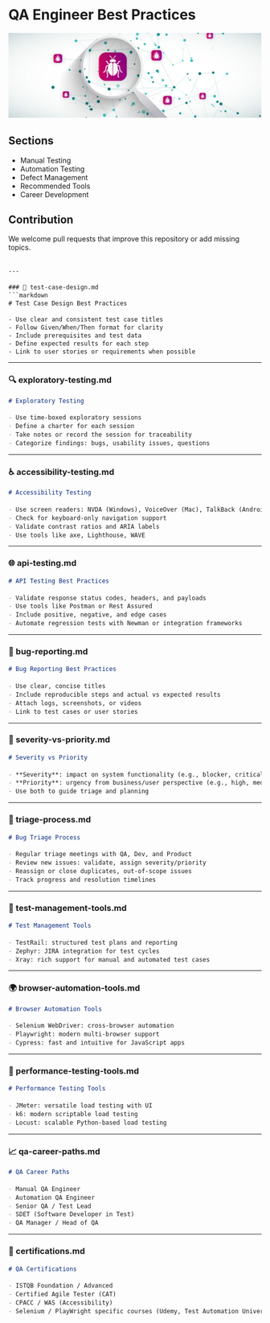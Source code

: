 # QA Engineer Best Practices

![](https://github.com/etestova-git/test-practices/blob/main/screenshots/Screenshot%202025-06-27%20at%2021.33.18.png)

## Sections
- Manual Testing
- Automation Testing
- Defect Management
- Recommended Tools
- Career Development

## Contribution
We welcome pull requests that improve this repository or add missing topics.
```

---

### 🧪 test-case-design.md
```markdown
# Test Case Design Best Practices

- Use clear and consistent test case titles
- Follow Given/When/Then format for clarity
- Include prerequisites and test data
- Define expected results for each step
- Link to user stories or requirements when possible
```

---

### 🔍 exploratory-testing.md
```markdown
# Exploratory Testing

- Use time-boxed exploratory sessions
- Define a charter for each session
- Take notes or record the session for traceability
- Categorize findings: bugs, usability issues, questions
```

---

### ♿ accessibility-testing.md
```markdown
# Accessibility Testing

- Use screen readers: NVDA (Windows), VoiceOver (Mac), TalkBack (Android)
- Check for keyboard-only navigation support
- Validate contrast ratios and ARIA labels
- Use tools like axe, Lighthouse, WAVE
```

---

### 🌐 api-testing.md
```markdown
# API Testing Best Practices

- Validate response status codes, headers, and payloads
- Use tools like Postman or Rest Assured
- Include positive, negative, and edge cases
- Automate regression tests with Newman or integration frameworks
```

---

### 🐞 bug-reporting.md
```markdown
# Bug Reporting Best Practices

- Use clear, concise titles
- Include reproducible steps and actual vs expected results
- Attach logs, screenshots, or videos
- Link to test cases or user stories
```

---

### 🚨 severity-vs-priority.md
```markdown
# Severity vs Priority

- **Severity**: impact on system functionality (e.g., blocker, critical)
- **Priority**: urgency from business/user perspective (e.g., high, medium, low)
- Use both to guide triage and planning
```

---

### 🧩 triage-process.md
```markdown
# Bug Triage Process

- Regular triage meetings with QA, Dev, and Product
- Review new issues: validate, assign severity/priority
- Reassign or close duplicates, out-of-scope issues
- Track progress and resolution timelines
```

---

### 🧰 test-management-tools.md
```markdown
# Test Management Tools

- TestRail: structured test plans and reporting
- Zephyr: JIRA integration for test cycles
- Xray: rich support for manual and automated test cases
```

---

### 🌍 browser-automation-tools.md
```markdown
# Browser Automation Tools

- Selenium WebDriver: cross-browser automation
- Playwright: modern multi-browser support
- Cypress: fast and intuitive for JavaScript apps
```

---

### 🚀 performance-testing-tools.md
```markdown
# Performance Testing Tools

- JMeter: versatile load testing with UI
- k6: modern scriptable load testing
- Locust: scalable Python-based load testing
```

---

### 📈 qa-career-paths.md
```markdown
# QA Career Paths

- Manual QA Engineer
- Automation QA Engineer
- Senior QA / Test Lead
- SDET (Software Developer in Test)
- QA Manager / Head of QA
```

---

### 🏅 certifications.md
```markdown
# QA Certifications

- ISTQB Foundation / Advanced
- Certified Agile Tester (CAT)
- CPACC / WAS (Accessibility)
- Selenium / PlayWright specific courses (Udemy, Test Automation University)
```
